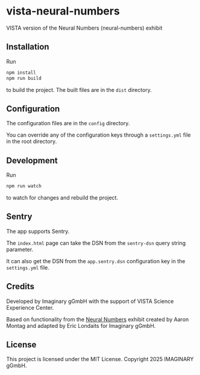 # vista-neural-numbers
VISTA version of the Neural Numbers (neural-numbers) exhibit

## Installation

Run

```bash
npm install
npm run build
```

to build the project. The built files are in the `dist` directory.

## Configuration

The configuration files are in the `config` directory.

You can override any of the configuration keys through a `settings.yml` file in the root directory.

## Development

Run

```bash
npm run watch
```

to watch for changes and rebuild the project.

## Sentry

The app supports Sentry.

The `index.html` page can take the DSN from the `sentry-dsn` query string parameter.

It can also get the DSN from the `app.sentry.dsn` configuration key in the  `settings.yml` file.

## Credits

Developed by Imaginary gGmbH with the support of VISTA Science Experience Center.

Based on functionality from the [Neural Numbers](https://github.com/IMAGINARY/neural-numbers)
exhibit created by Aaron Montag and adapted by Eric Londaits for Imaginary gGmbH.

## License

This project is licensed under the MIT License.
Copyright 2025 IMAGINARY gGmbH.
